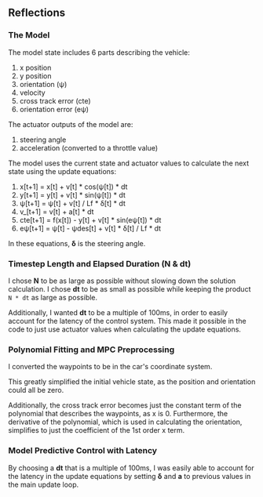 ## Reflections

### The Model

The model state includes 6 parts describing the vehicle:

1. x position
2. y position
3. orientation (ψ)
4. velocity
5. cross track error (cte)
6. orientation error (eψ)

The actuator outputs of the model are:

1. steering angle
2. acceleration (converted to a throttle value)

The model uses the current state and actuator values to calculate the next state using the update equations:

1. x[t+1] = x[t] + v[t] * cos(ψ[t]) * dt
2. y[t+1] = y[t] + v[t] * sin(ψ[t]) * dt
3. ψ[t+1] = ψ[t] + v[t] / Lf * δ[t] * dt
4. v_[t+1] = v[t] + a[t] * dt
5. cte[t+1] = f(x[t]) - y[t] + v[t] * sin(eψ[t]) * dt
6. eψ[t+1] = ψ[t] - ψdes[t] + v[t] * δ[t] / Lf * dt

In these equations, **δ** is the steering angle.

### Timestep Length and Elapsed Duration (N & dt)

I chose **N** to be as large as possible without slowing down the solution calculation. I chose **dt** to be as small as possible while keeping the product `N * dt` as large as possible.

Additionally, I wanted **dt** to be a multiple of 100ms, in order to easily account for the latency of the control system. This made it possible in the code to just use actuator values when calculating the update equations.

### Polynomial Fitting and MPC Preprocessing

I converted the waypoints to be in the car's coordinate system.

This greatly simplified the initial vehicle state, as the position and orientation could all be zero.

Additionally, the cross track error becomes just the constant term of the polynomial that describes the waypoints, as x is 0. Furthermore, the derivative of the polynomial, which is used in calculating the orientation, simplifies to just the coefficient of the 1st order x term.

### Model Predictive Control with Latency

By choosing a **dt** that is a multiple of 100ms, I was easily able to account for the latency in the update equations by setting **δ** and **a** to previous values in the main update loop.